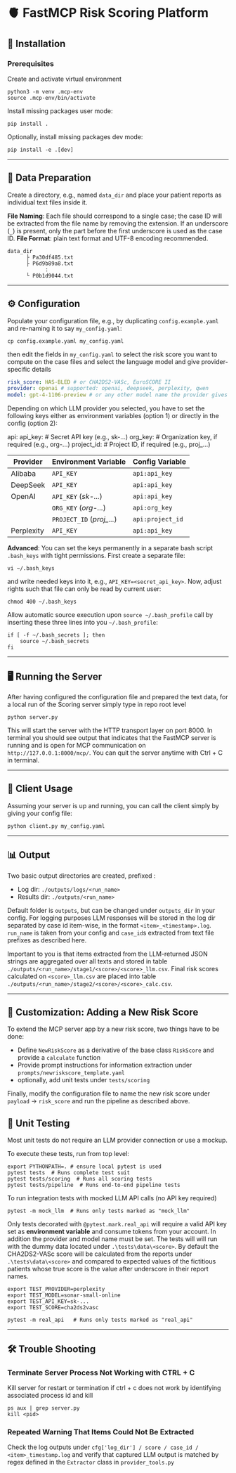 
# 🫀 FastMCP Risk Scoring Platform

## 🚀 Installation

### Prerequisites
Create and activate virtual environment
```shell
python3 -m venv .mcp-env
source .mcp-env/bin/activate
```

Install missing packages user mode:
```shell
pip install .
```

Optionally, install missing packages dev mode:
```shell
pip install -e .[dev]
```

---

## 📝 Data Preparation
Create a directory, e.g., named `data_dir` and place your patient reports as individual text files inside it.

**File Naming**: Each file should correspond to a single case; the case ID will be extracted from the file name by removing the extension. If an underscore (`_`) is present, only the part before the first underscore is used as the case ID.
**File Format**: plain text format and UTF-8 encoding recommended.

```shell
data_dir
      ├ Pa30df485.txt
      ├ P6d9b89a8.txt
            :
      └ P0b1d9044.txt
```

---

## ⚙️ Configuration

Populate your configuration file, e.g., by duplicating `config.example.yaml` and re-naming it to say `my_config.yaml`:

```shell
cp config.example.yaml my_config.yaml
```
then edit the fields in `my_config.yaml` to select the risk score you want to compute on the case files and select the language model and give provider-specific details
```yaml
risk_score: HAS-BLED # or CHA2DS2-VASc, EuroSCORE II
provider: openai # supported: openai, deepseek, perplexity, qwen
model: gpt-4-1106-preview # or any other model name the provider gives you access to
```

Depending on which LLM provider you selected, you have to set the following keys either as environment variables (option 1) or directly in the config (option 2):

api:
  api_key:      # Secret API key (e.g., sk-...)
  org_key:      # Organization key, if required (e.g., org-...)
  project_id:   # Project ID, if required (e.g., proj_...)


| Provider | Environment Variable | Config Variable |
| -- | -- | -- |
| Alibaba | `API_KEY` | `api:api_key` |
| DeepSeek | `API_KEY` | `api:api_key` |
| OpenAI | `API_KEY` (*sk-...*) | `api:api_key` |
| | `ORG_KEY` (*org-...*) | `api:org_key` |
| | `PROJECT_ID` (*proj_...*) | `api:project_id` |
| Perplexity | `API_KEY` | `api:api_key` |

**Advanced**: You can set the keys permanently in a separate bash script `.bash_keys` with tight permissions. First create a separate file:
```shell
vi ~/.bash_keys
```
and write needed keys into it, e.g., `API_KEY=<secret_api_key>`. Now, adjust rights such that file can only be read by current user:
```shell
chmod 400 ~/.bash_keys  
```
Allow automatic source execution upon `source ~/.bash_profile` call by inserting these three lines into you `~/.bash_profile`:
```shell
if [ -f ~/.bash_secrets ]; then
    source ~/.bash_secrets
fi
```

---

## 🖥️ Running the Server
After having configured the configuration file and prepared the text data, for a local run of the Scoring server simply type in repo root level 
```shell
python server.py
```
This will start the server with the HTTP transport layer on port 8000. In terminal you should see output that indicates that the FastMCP server is running and is open for MCP communication on ` http://127.0.0.1:8000/mcp/`. You can quit the server anytime with Ctrl + C in terminal. 

---

## 🤖 Client Usage
Assuming your server is up and running, you can call the client simply by giving your config file:
```shell
python client.py my_config.yaml
```
---

## 📊 Output
Two basic output directories are created, prefixed :

- Log dir: `./outputs/logs/<run_name>`
- Results dir: `./outputs/<run_name>`

Default folder is `outputs`, but can be changed under `outputs_dir` in your config.
For logging purposes LLM responses will be stored in the log dir separated by case id item-wise, in the format `<item>_<timestamp>.log`. `run_name` is taken from your config and `case_id`s extracted from text file prefixes as described here.


Important to you is that items extracted from the LLM-returned JSON strings are aggregated over all texts and stored in table `./outputs/<run_name>/stage1/<score>/<score>_llm.csv`. Final risk scores calculated on `<score>_llm.csv` are placed into table `./outputs/<run_name>/stage2/<score>/<score>_calc.csv`.

---

## 🧩 Customization: Adding a New Risk Score

To extend the MCP server app by a new risk score, two things have to be done:

- Define `NewRiskScore` as a derivative of the base class `RiskScore` and provide a `calculate` function
- Provide prompt instructions for information extraction under `prompts/newriskscore_template.yaml`
- optionally, add unit tests under `tests/scoring`

Finally, modify the configuration file to name the new risk score under `payload` -> `risk_score` and run the pipeline as described above.


## 🧪 Unit Testing
Most unit tests do not require an LLM provider connection or use a mockup. 

To execute these tests, run from top level:
```shell
export PYTHONPATH=. # ensure local pytest is used
pytest tests  # Runs complete test suit
pytest tests/scoring  # Runs all scoring tests
pytest tests/pipeline  # Runs end-to-end pipeline tests
```
To run integration tests with mocked LLM API calls (no API key required)
```shell
pytest -m mock_llm  # Runs only tests marked as "mock_llm"
```
Only tests decorated with `@pytest.mark.real_api` will require a valid API key set as **environment variable** and consume tokens from your account. In addition the provider and model name must be set. The tests will will run with the dummy data located under `.\tests\data\<score>`. By default the CHA2DS2-VASc score will be calculated from the reports under `.\tests\data\<score>` and compared to expected values of the fictitious patients whose true score is the value after underscore in their report names.

```shell
export TEST_PROVIDER=perplexity
export TEST_MODEL=sonar-small-online
export TEST_API_KEY=sk-...
export TEST_SCORE=cha2ds2vasc

pytest -m real_api   # Runs only tests marked as "real_api"
```

---

## 🛠️ Trouble Shooting

### Terminate Server Process Not Working with CTRL + C
Kill server for restart or termination if ctrl + c does not work by identifying associated process id and kill
```shell
ps aux | grep server.py
kill <pid>
```

### Repeated Warning That Items Could Not Be Extracted

Check the log outputs under `cfg['log_dir'] / score / case_id / <item>_timestamp.log` and verify that captured LLM output is matched by regex defined in the `Extractor` class in `provider_tools.py`

